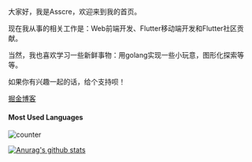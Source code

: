 大家好，我是Asscre，欢迎来到我的首页。

现在我从事的相关工作是：Web前端开发、Flutter移动端开发和Flutter社区贡献。

当然，我也喜欢学习一些新鲜事物：用golang实现一些小玩意，图形化探索等等。

如果你有兴趣一起的话，给个支持呗！

[掘金博客](https://juejin.cn/user/870468939942311)

#### Most Used Languages
![counter](https://github-readme-stats.vercel.app/api/top-langs/?username=tsukiseele&theme=vue&layout=compact&langs_count=6&hide_title=true)

[![Anurag's github stats](https://github-readme-stats.vercel.app/api?username=Asscre)](https://github.com/anuraghazra/github-readme-stats)
